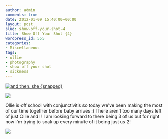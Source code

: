 ```yaml
---
author: admin
comments: true
date: 2012-01-09 15:40:00+00:00
layout: post
slug: show-off-your-shot-4
title: Show Off Your Shot {4}
wordpress_id: 555
categories:
- Miscellaneous
tags:
- ollie
- photography
- show off your shot
- sickness
---
```


[![and then, she {snapped}](http://i77.photobucket.com/albums/j52/drexgal/and%20then%20she%20snapped/showoffbutton.jpg)](http://www.andthen-shesnapped.com/)  


[![](http://www.outmumbered.com/wp-content/uploads/2012/07/dsc_4538copy.jpg?w=300)](http://www.outmumbered.com/wp-content/uploads/2012/07/dsc_4538copy.jpg)

Ollie is off school with conjunctivitis so today we've been making the most of our time together before baby arrives :)  There aren't too many days left of just Ollie and I!  I am looking forward to there being 3 of us but for right now I'm trying to soak up every minute of it being just us 2!

![](https://blogger.googleusercontent.com/tracker/251139911615938991-4848092358170235543?l=www.outmumbered.com)
